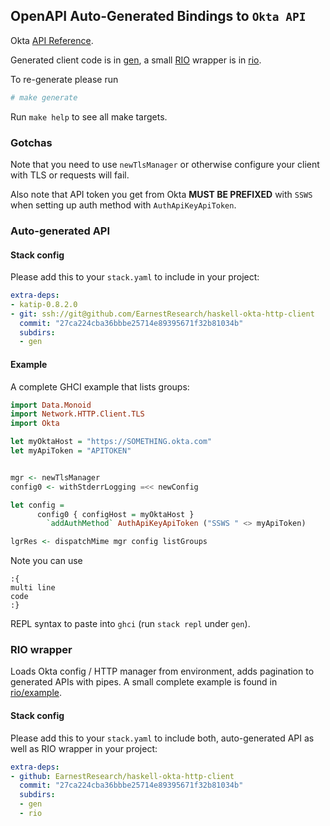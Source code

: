 ## OpenAPI Auto-Generated Bindings to `Okta API`

Okta [API Reference](https://developer.okta.com/reference/).

Generated client code is in [gen](gen/README.md), a small [RIO](https://haskell.fpcomplete.com/library/rio) wrapper is in [rio](rio).

To re-generate please run

```bash
# make generate
```

Run `make help` to see all make targets.

### Gotchas

Note that you need to use `newTlsManager` or otherwise configure your client
with TLS or requests will fail.

Also note that API token you get from Okta **MUST BE PREFIXED** with `SSWS ` when
setting up auth method with `AuthApiKeyApiToken`.

### Auto-generated API

#### Stack config

Please add this to your `stack.yaml` to include in your project:

```yaml
extra-deps:
- katip-0.8.2.0
- git: ssh://git@github.com/EarnestResearch/haskell-okta-http-client
  commit: "27ca224cba36bbbe25714e89395671f32b81034b"
  subdirs:
  - gen
```

#### Example

A complete GHCI example that lists groups:

```haskell
import Data.Monoid
import Network.HTTP.Client.TLS
import Okta

let myOktaHost = "https://SOMETHING.okta.com"
let myApiToken = "APITOKEN"


mgr <- newTlsManager
config0 <- withStderrLogging =<< newConfig 

let config =
      config0 { configHost = myOktaHost }
        `addAuthMethod` AuthApiKeyApiToken ("SSWS " <> myApiToken)

lgrRes <- dispatchMime mgr config listGroups
```

Note you can use

```
:{
multi line
code
:}
```

REPL syntax to paste into `ghci` (run `stack repl` under `gen`).


### RIO wrapper

Loads Okta config / HTTP manager from environment, adds pagination to generated APIs with pipes.
A small complete example is found in [rio/example](rio/example).


#### Stack config

Please add this to your `stack.yaml` to include both, auto-generated API as well as RIO wrapper in your project:

```yaml
extra-deps:
- github: EarnestResearch/haskell-okta-http-client
  commit: "27ca224cba36bbbe25714e89395671f32b81034b"
  subdirs:
  - gen
  - rio
```
